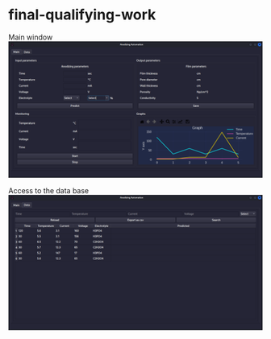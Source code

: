 # final-qualifying-work

Main window
![alt text](https://github.com/Ludentrop/final-qualifying-work/blob/master/main.png)

Access to the data base
![alt text](https://github.com/Ludentrop/final-qualifying-work/blob/master/dbase.png)
